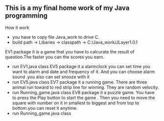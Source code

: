 This is a my final home work of my Java programming
-------------------------------------------------------

How it work
- you have to copy file Java_work to drive C.
- build path → Libaries → classpath → C:/Java_work/JLayer1.0.1

EV1 package
  it is a game that you have to calcurate the result of question.The faster you can the scores you earn.
- run EV1.java class
EV5 package
  it a alarmclock you can set time you want to alarm and date and frequency of it. And you can choose alarm sound .you also can set snooze with it
- run EV5.java class
EV7 package
  it a running game. There are three animal run toward to red strip line for winning. They are random velocity.
- run Running_game.java class
EV8 package
  it a puzzle game. You have to press the Play button to start the game . Then you need to move the square with number on it in smallest to biggest and from top to bottom.you can reset it anytime.
- run Running_game.java class
